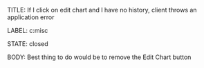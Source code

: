 TITLE:
If I click on edit chart and I have no history, client throws an application error

LABEL:
c:misc

STATE:
closed

BODY:
Best thing to do would be to remove the Edit Chart button

